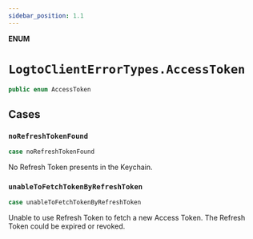```yaml
---
sidebar_position: 1.1
---
```


**ENUM**

# `LogtoClientErrorTypes.AccessToken`

```swift
public enum AccessToken
```

## Cases
### `noRefreshTokenFound`

```swift
case noRefreshTokenFound
```

No Refresh Token presents in the Keychain.

### `unableToFetchTokenByRefreshToken`

```swift
case unableToFetchTokenByRefreshToken
```

Unable to use Refresh Token to fetch a new Access Token.
The Refresh Token could be expired or revoked.
